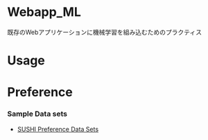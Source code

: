 # Webapp_ML
既存のWebアプリケーションに機械学習を組み込むためのプラクティス


# Usage

# Preference

### Sample Data sets

- [SUSHI Preference Data Sets](http://www.kamishima.net/sushi/)

